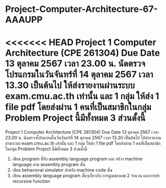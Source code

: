 # Project-Computer-Architecture-67-AAAUPP
<<<<<<< HEAD
Project 1 Computer Architecture (CPE 261304)
Due Date 13 ตุลาคม 2567 เวลา 23.00 น.
นัดตรวจโปรแกรมในวันจันทร์ที่ 14 ตุลาคม 2567  เวลา 13.30 เป็นต้นไป
ให้ส่งรายงานผ่านระบบ exam.cmu.ac.th เท่านั้น และ 1 กลุ่ม ให้ส่ง 1 file pdf โดยส่งผ่าน 1 คนที่เป็นสมาชิกในกลุ่ม
Problem
        Project นี้มีทั้งหมด 3 ส่วนดั้งนี้
=======

Project 1 Computer Architecture (CPE 261304)
Due Date 13 ตุลาคม 2567 เวลา 23.00 น.
นัดตรวจโปรแกรมในวันจันทร์ที่ 14 ตุลาคม 2567 เวลา 13.30 เป็นต้นไป
ให้ส่งรายงานผ่านระบบ exam.cmu.ac.th เท่านั้น และ 1 กลุ่ม ให้ส่ง 1 file pdf โดยส่งผ่าน 1 คนที่เป็นสมาชิกในกลุ่ม
Problem
Project นี้มีทั้งหมด 3 ส่วนดั้งนี้

>>>>>>>
1. เขียน program ที่รับ assembly language program และ สร้าง machine language ตาม assembly program นั้น
2. เขียน behavioral simulator สำหรับ machine code นั้น
3. เขียน assembly language program สั้นๆเกี่ยวกับ การคูณของเลข 2 จำนวน และการทำ recursive function
